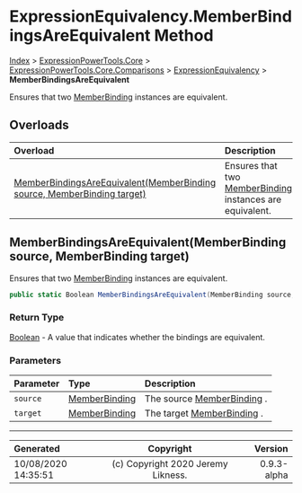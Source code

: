 ﻿# ExpressionEquivalency.MemberBindingsAreEquivalent Method

[Index](../index.md) > [ExpressionPowerTools.Core](ExpressionPowerTools.Core.a.md) > [ExpressionPowerTools.Core.Comparisons](ExpressionPowerTools.Core.Comparisons.n.md) > [ExpressionEquivalency](ExpressionPowerTools.Core.Comparisons.ExpressionEquivalency.cs.md) > **MemberBindingsAreEquivalent**

Ensures that two [MemberBinding](https://docs.microsoft.com/dotnet/api/system.linq.expressions.memberbinding) instances are equivalent.

## Overloads

| Overload | Description |
| :-- | :-- |
| [MemberBindingsAreEquivalent(MemberBinding source, MemberBinding target)](#memberbindingsareequivalentmemberbinding-source-memberbinding-target) | Ensures that two [MemberBinding](https://docs.microsoft.com/dotnet/api/system.linq.expressions.memberbinding) instances are equivalent. |
## MemberBindingsAreEquivalent(MemberBinding source, MemberBinding target)

Ensures that two [MemberBinding](https://docs.microsoft.com/dotnet/api/system.linq.expressions.memberbinding) instances are equivalent.

```csharp
public static Boolean MemberBindingsAreEquivalent(MemberBinding source, MemberBinding target)
```

### Return Type

 [Boolean](https://docs.microsoft.com/dotnet/api/system.boolean)  - A value that indicates whether the bindings are equivalent.

### Parameters

| Parameter | Type | Description |
| :-- | :-- | :-- |
| `source` | [MemberBinding](https://docs.microsoft.com/dotnet/api/system.linq.expressions.memberbinding) | The source [MemberBinding](https://docs.microsoft.com/dotnet/api/system.linq.expressions.memberbinding) . |
| `target` | [MemberBinding](https://docs.microsoft.com/dotnet/api/system.linq.expressions.memberbinding) | The target [MemberBinding](https://docs.microsoft.com/dotnet/api/system.linq.expressions.memberbinding) . |



---

| Generated | Copyright | Version |
| :-- | :-: | --: |
| 10/08/2020 14:35:51 | (c) Copyright 2020 Jeremy Likness. | 0.9.3-alpha |

